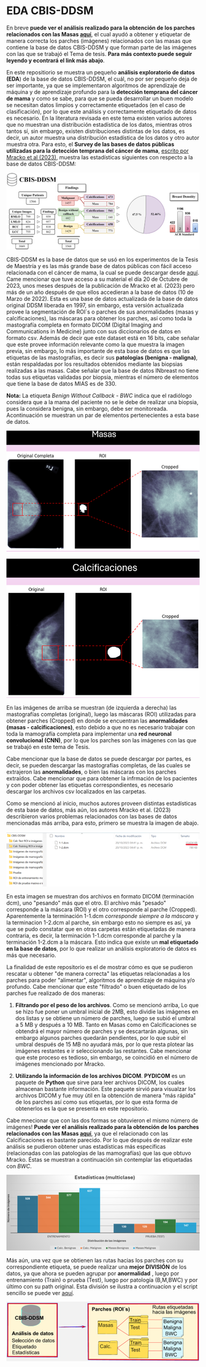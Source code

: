 # EDA CBIS-DDSM

En breve **puede ver el análisis realizado para la obtención de los parches relacionados con las Masas [aquí](./labeled_cropped_MASS.ipynb)**, el cual ayudó a obtener y etiquetar de manera correcta los parches (imágenes) relacionados con las masas que contiene la base de datos CBIS-DDSM y que forman parte de las imágenes con las que se trabajó el Tema de tesis. **Para más contexto puede seguir leyendo y econtrará el link más abajo**.

En este repositiorio se muestra un pequeño **análisis exploratorio de datos (EDA**) de la base de datos CBIS-DDSM, el cuál, no por ser pequeño deja de ser importante, ya que se implementaron algoritmos de aprendizaje de máquina y de aprendizaje profundo para la **detección temprana del cáncer de mama** y como se sabe, para que se pueda desarrollar un buen modelo se necesitan datos limpios y correctamente etiquetados (en el caso de clasificación), por lo que este análisis y correctamente etiquetado de datos es necesario. En la literatura revisada en este tema existen varios autores que no muestran una distribución estadística de los datos, mientras otros tantos sí, sin embargo, existen distribuciones distintas de los datos, es decir, un autor muestra una distribución estadística de los datos y otro autor muestra otra. Para esto, el **Survey de las bases de datos públicas utilizadas para la detección temprana del cáncer de mama**, [escrito por Mracko et al (2023)](./docs/jimaging-09-00095.pdf), muestra las estadísticas siguientes con respecto a la base de datos CBIS-DDSM:

![Estadísticas obtenidas por Mracko et al. (2023)](./docs/CBIS.png)

CBIS-DDSM es la base de datos que se usó en los experimentos de la Tesis de Maestría  y es las más grande base de datos públicas con fácil acceso relacionada con el cáncer de mama, la cual se puede descargar desde [aquí](https://www.cancerimagingarchive.net/collection/cbis-ddsm). Came mencionar que tuve acceso a su material el día 20 de Octubre de 2023, unos meses después de la publicación de Mracko et al. (2023) pero más de un año después de que ellos accedieran a la base de datos (10 de Marzo de 2022). Esta es una base de datos actualizada de la base de datos original DDSM liberada en 1997, sin embargo, esta versión actualizada provee la segmentación de ROI´s o parches de sus anormalidades (masas y calcificaciones), las máscaras para obtener los parches, así como toda la mastografía completa en formato DICOM (Digital Imaging and Communications in Medicine) junto con sus diccionarios de datos en formato csv. Además de decir que este dataset está en 16 bits, cabe señalar que este provee información relevante como la que muestra la imagen previa, sin embargo, lo más importante de esta base de datos es que las etiquetas de las mastografías, es decir sus **patologías (benigna - maligna)**, están respaldadas por los resultados obtenidos mediante las biopsias realizadas a las masas. Cabe señalar que la base de datos INbreast no tiene todas sus etiquetas validadas por biopsia, mientras el número de elementos que tiene la base de datos MIAS es de 330. 

**Nota:** La etiqueta *Benign Without Callback - BWC* indica que el radiólogo considera que a la mama del paciente no se le debe de realizar una biopsia, pues la considera benigna, sin embargo, debe ser monitoreada. Acontinuación se muestran un par de elementos pertenecientes a esta base de datos. 

![Masas](./docs/Masas.png)

![Calc](./docs/Calc.png)

En las imágenes de arriba se muestran (de izquierda a derecha) las mastografías completas (original), luego las máscaras (ROI) utilizadas para obtener parches (Cropped) en donde se encuentran las **anormalidades (masas - calcificaciones)**, esto debido a que no es necesario trabajar con toda la mamografía completa para implementar una **red neuronal convolucional (CNN)**, por lo que los parches son las imágenes con las que se trabajó en este tema de Tesis.

Cabe mencionar que la base de datos se puede descargar por partes, es decir, se pueden descargar las mastografías completas, de las cuales se extrajeron las **anormalidades**, o bien las máscaras con los parches extraídos. Cabe mencionar que para obtener la infrmación de los pacientes y con  poder obtener las etiquetas correspondientes, es necesario descargar los archivos csv localizados en las carpetas.

Como se mencionó al inicio, muchos autores proveen distintas estadísticas de esta base de datos, más aún, los autores Mracko et al. (2023) describieron varios problemas relacionados con las bases de datos mencionadas más arriba, para esto, primero se muestra la imagen de abajo.

![Problema](./docs/problemas1.png)

En esta imagen se muestran dos archivos en formato DICOM (terminación dcm), uno "pesando" más que el otro. El archivo más "pesado" corresponde a la máscara (ROI) y el otro corresponde al parche (Cropped). Aparentemente la terminación 1-1.dcm *corresponde siempre a la máscara* y la terminacion 1-2.dcm al parche, sin embargo esto no siempre es así, ya que se pudo constatar que en otras carpetas están etiquetadas de manera contraria, es decir, la terminación 1-1.dcm corresponde al parche y la terminación 1-2.dcm a la máscara. Esto indica que existe un **mal etiquetado en la base de datos**, por lo que realizar un análisis exploratorio de datos es más que necesario.

La finalidad de este repositorio es el de mostrar cómo es que se pudieron rescatar u obtener "de manera correcta" las etiquetas relacionadas a los parches para poder "alimentar", algoritmos de aprendizaje de máquina y/o profundo. Cabe mencionar que este "filtrado" o buen etiquetado de los parches fue realizado de dos maneras:

1) **Filtrando por el peso de los archivos**. Como se mencionó arriba, Lo que se hizo fue poner un umbral inicial de 2MB, esto dividie las imágenes en dos listas y se obtiene un número de parches, luego se subió el umbral a 5 MB y después a 10 MB. Tanto en Masas como en Calcificaciones se obtendrá el mayor número de parches y se descartarán algunas, sin embargo algunos parches quedarán pendientes, por lo que subir el umbral después de 15 MB no ayudará más, por lo que resta plotear las imágenes restantes e ir seleccionando las restantes. Cabe mencionar que este proceso es tedioso, sin embargo, se coincidió en el número de imágenes mencionado por Mracko.

2) **Utilizando la información de los archivos DICOM**. **PYDICOM** es un paquete de **Python** que sirve para leer archivos DICOM, los cuales almacenan bastante información. Este paquete sirvió para visualzar los archivos DICOM y fue muy útil en la obtención de manera "más rápida" de los parches así como sus etiquetas, por lo que esta forma de obtenerlos es la que se presenta en este repositorio.

Cabe mnecionar que con las dos formas se obtuvieron el mismo número de imágenes! **Puede ver el análisis realizado para la obtención de los parches relacionados con las Masas [aquí](./labeled_cropped_MASS.ipynb)**, ya que el relacionado con las Calcificaciones es bastante parecido. Por lo que después de realizar este análisis se pudieron obtener unas estadísticas más específicas (relacionadas con las patologías de las mamografías) que las que obtuvo Mracko. Éstas se muestran a continuación sin contemplar las etiquetadas con *BWC*.

![Estadísticas Obtenidas](./docs/estadisticas.png)

Más aún, una vez que se obtienen las rutas hacias los parches con su correspondiente etiqueta, se puede realizar una **mejor DIVISIÓN** de los datos, ya que ahora se pueden agrupar por **anormalidad** , luego por entrenamiento (Train) o prueba (Test), luego por patología (B,M,BWC) y por último con su path original. Esta división se ilustra a continuacíon y el script sencillo se puede ver [aquí](./Copiar_parches_a_otro_destino.ipynb).

![Nueva División de los datos](./docs/analisis.png)
